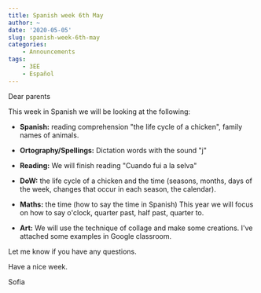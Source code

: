```yaml
---
title: Spanish week 6th May
author: ~
date: '2020-05-05'
slug: spanish-week-6th-may
categories:
    - Announcements
tags:
    - 3EE
    - Español
---
```


Dear parents

This week in Spanish we will be looking at the following:

* **Spanish:** reading comprehension "the life cycle of a chicken", family names of animals.

* **Ortography/Spellings:** Dictation words with the sound "j"

* **Reading:** We will finish reading "Cuando fui a la selva"

* **DoW:** the life cycle of a chicken and the time (seasons, months, days of the week, changes that occur in each season, the calendar).

* **Maths:** the time (how to say the time in Spanish) This year we will focus on how to say o'clock, quarter past, half past, quarter to.

* **Art:** We will use the technique of collage and make some creations. I've attached some examples in Google classroom.

Let me know if you have any questions.

Have a nice week.

Sofia
